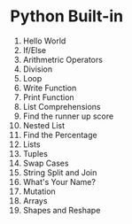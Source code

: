 # Python Built-in

1. Hello World
2. If/Else
3. Arithmetric Operators
4. Division
5. Loop
6. Write Function
7. Print Function
8. List Comprehensions
9. Find the runner up score
10. Nested List
11. Find the Percentage
12. Lists
13. Tuples
14. Swap Cases
15. String Split and Join
16. What's Your Name?
17. Mutation
18. Arrays
19. Shapes and Reshape
